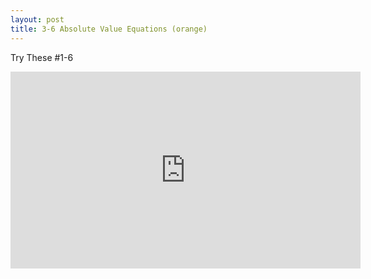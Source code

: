 ```yaml
---
layout: post
title: 3-6 Absolute Value Equations (orange)
---
```

Try These #1-6
<iframe width="560" height="315" src="https://www.youtube.com/embed/cdXh4hkyOQ4" frameborder="0" allowfullscreen></iframe>
